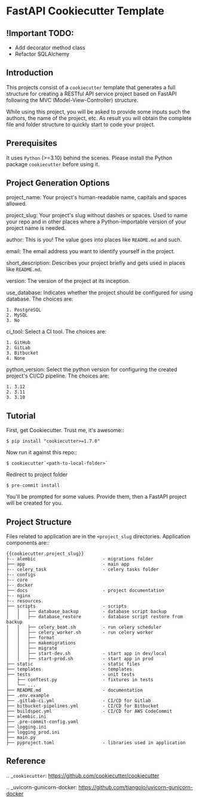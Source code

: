 FastAPI Cookiecutter Template
=============================

## !Important TODO:
- Add decorator method class
- Refactor SQLAlchemy

Introduction
------------

This projects consist of a `cookiecutter` template that generates a full structure
for creating a RESTful API service project based on FastAPI following the MVC
(Model-View-Controller) structure.

While using this project, you will be asked to provide some inputs such the authors, the name of the project, etc. As result you will obtain the
complete file and folder structure to quickly start to code your project.

Prerequisites
-------------

It uses ``Python`` (>=3.10) behind the scenes. Please install the Python package `cookiecutter` before using it.

Project Generation Options
--------------------------

project_name:
  Your project's human-readable name, capitals and spaces allowed.

project_slug:
    Your project's slug without dashes or spaces. Used to name your repo
    and in other places where a Python-importable version of your project name
    is needed.

author:
    This is you! The value goes into places like ``README.md`` and such.

email:
    The email address you want to identify yourself in the project.

short_description:
    Describes your project briefly and gets used in places like ``README.md``.

version:
    The version of the project at its inception.

use_database:
    Indicates whether the project should be configured for using database. The choices are:

    1. PostgreSQL
    2. MySQL
    3. No

ci_tool:
    Select a CI tool. The choices are:

    1. GitHub
    2. GitLab
    3. Bitbucket
    4. None

python_version:
    Select the python version for configuring the created project's CI/CD pipeline. The choices are:

    1. 3.12
    2. 3.11
    3. 3.10

Tutorial
--------

First, get Cookiecutter. Trust me, it's awesome::

    $ pip install "cookiecutter>=1.7.0"

Now run it against this repo::

    $ cookiecutter`<path-to-local-folder>`

Redirect to project folder

    $ pre-commit install

You'll be prompted for some values. Provide them, then a FastAPI project will be created for you.

Project Structure
-----------------

Files related to application are in the ``<project_slug`` directories.
Application components are::

    {{cookiecutter.project_slug}}
    ├-- alembic                         - migrations folder
    ├── app                             - main app
    ├-- celery_task                     - celery tasks folder
    ├-- configs
    ├-- core
    ├-- docker
    ├── docs                            - project documentation
    ├-- nginx
    ├-- resources
    ├── scripts                         - scripts
    │   │   ├── database_backup         - database script backup
    │   │   ├── database_restore        - database script restore from backup
    │   │   ├── celery_beat.sh          - run celery scheduler
    │   │   ├── celery_worker.sh        - run celery worker
    │   │   ├── format
    │   │   ├── makemigrations
    │   │   ├── migrate
    │   │   ├── start-dev.sh            - start app in dev/local
    │   │   ├── start-prod.sh           - start app in prod
    ├── static                          - static files
    ├── templates                       - templates
    ├── tests                           - unit tests
    │   ├── conftest.py                 - fixtures in tests
    │   └── ...
    ├── README.md                       - documentation
    ├── .env.example
    ├── .gitlab-ci.yml                  - CI/CD for Gitlab
    ├── bitbucket-pipelines.yml         - CI/CD for Bitbucket
    ├── buildspec.yml                   - CI/CD for AWS CodeCommit
    ├── alembic.ini
    ├── .pre-commit-config.yaml
    ├── logging.ini
    ├── logging_prod.ini
    ├── main.py
    ├── pyproject.toml                  - libraries used in application

Reference
---------

.. _`cookiecutter`: https://github.com/cookiecutter/cookiecutter


.. _uvicorn-gunicorn-docker: https://github.com/tiangolo/uvicorn-gunicorn-docker
